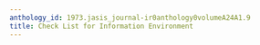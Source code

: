 ```yaml
---
anthology_id: 1973.jasis_journal-ir0anthology0volumeA24A1.9
title: Check List for Information Environment
---
```

